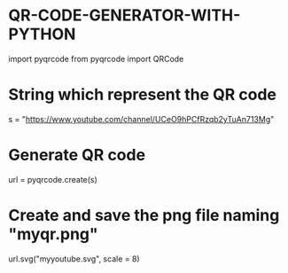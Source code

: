 # QR-CODE-GENERATOR-WITH-PYTHON
import pyqrcode 
from pyqrcode import QRCode 
  
# String which represent the QR code 
s = "https://www.youtube.com/channel/UCeO9hPCfRzqb2yTuAn713Mg"
  
# Generate QR code 
url = pyqrcode.create(s) 
  
# Create and save the png file naming "myqr.png" 
url.svg("myyoutube.svg", scale = 8) 
